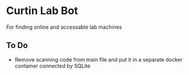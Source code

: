 # Curtin Lab Bot
For finding online and accessable lab machines

## To Do
* Remove scanning code from main file and put it in a separate docker container connected by SQLite
